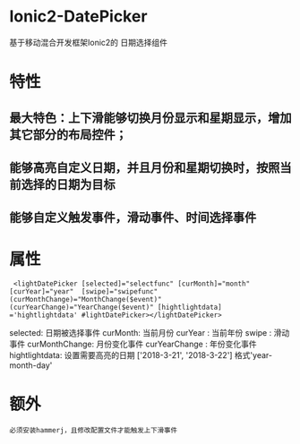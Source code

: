 # Ionic2-DatePicker
基于移动混合开发框架Ionic2的 日期选择组件

# 特性
 ## 最大特色：上下滑能够切换月份显示和星期显示，增加其它部分的布局控件；
 ## 能够高亮自定义日期，并且月份和星期切换时，按照当前选择的日期为目标
 ## 能够自定义触发事件，滑动事件、时间选择事件

# 属性
```
 <lightDatePicker [selected]="selectfunc" [curMonth]="month"  [curYear]="year"  [swipe]="swipefunc"                     (curMonthChange)="MonthChange($event)"  (curYearChange)="YearChange($event)" [hightlightdata]       ='hightlightdata' #lightDatePicker></lightDatePicker> 
```
selected: 日期被选择事件
curMonth: 当前月份
curYear : 当前年份
swipe   : 滑动事件
curMonthChange: 月份变化事件
curYearChange : 年份变化事件
hightlightdata: 设置需要高亮的日期 ['2018-3-21', '2018-3-22'] 格式'year-month-day'

# 额外
    必须安装hammerj，且修改配置文件才能触发上下滑事件

